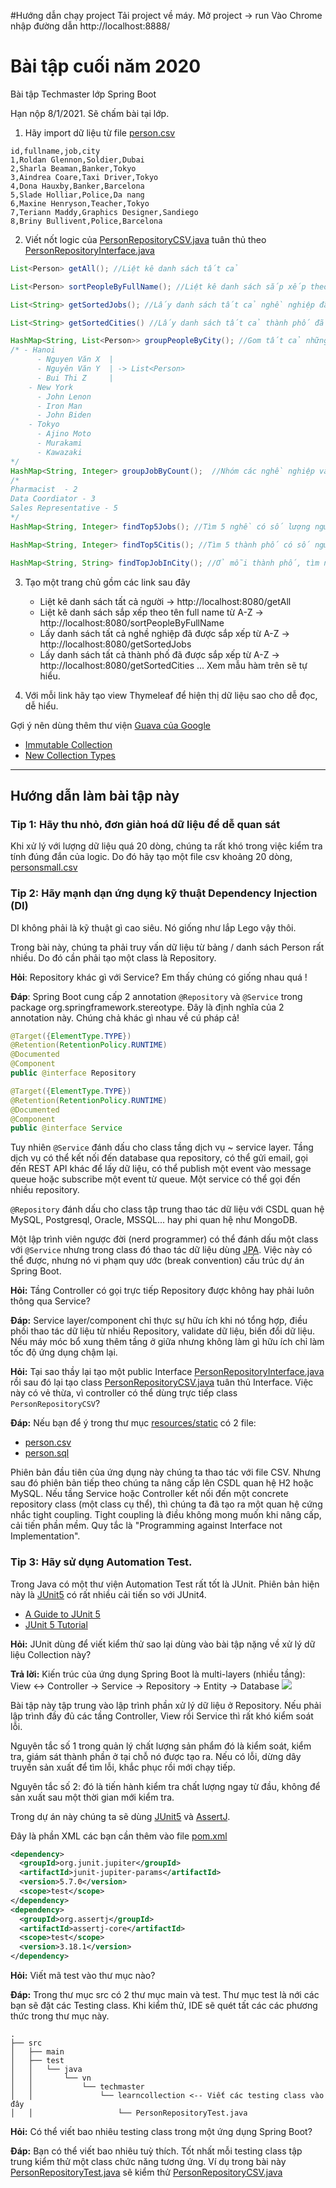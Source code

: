 #Hướng dẫn chạy project
Tải project về máy.
Mở project -> run
Vào Chrome nhập đường dẫn http://localhost:8888/

# Bài tập cuối năm 2020
Bài tập Techmaster lớp Spring Boot

Hạn nộp 8/1/2021. Sẽ chấm bài tại lớp.

1. Hãy import dữ liệu từ file [person.csv](src/main/resources/static/person.csv)

```csv
id,fullname,job,city
1,Roldan Glennon,Soldier,Dubai
2,Sharla Beaman,Banker,Tokyo
3,Aindrea Coare,Taxi Driver,Tokyo
4,Dona Hauxby,Banker,Barcelona
5,Slade Holliar,Police,Da nang
6,Maxine Henryson,Teacher,Tokyo
7,Teriann Maddy,Graphics Designer,Sandiego
8,Briny Bullivent,Police,Barcelona
```

2. Viết nốt logic của [PersonRepositoryCSV.java](src/main/java/vn/techmaster/learncollection/repository/PersonRepositoryCSV.java) tuân thủ theo [PersonRepositoryInterface.java](src/main/java/vn/techmaster/learncollection/repository/PersonRepositoryInterface.java)

```java
List<Person> getAll(); //Liệt kê danh sách tất cả

List<Person> sortPeopleByFullName(); //Liệt kê danh sách sắp xếp theo tên full name từ A-Z

List<String> getSortedJobs(); //Lấy danh sách tất cả nghề nghiệp đã được sắp xếp từ A-Z

List<String> getSortedCities() //Lấy danh sách tất cả thành phố đã được sắp xếp từ A-Z

HashMap<String, List<Person>> groupPeopleByCity(); //Gom tất cả những người trong cùng một thành phố lại
/* - Hanoi 
      - Nguyen Văn X  |
      - Nguyên Văn Y  | -> List<Person>
      - Bui Thi Z     |
    - New York
      - John Lenon
      - Iron Man
      - John Biden
    - Tokyo
      - Ajino Moto
      - Murakami
      - Kawazaki   
*/
HashMap<String, Integer> groupJobByCount();  //Nhóm các nghề nghiệp và đếm số người làm mỗi nghề
/* 
Pharmacist  - 2
Data Coordiator - 3
Sales Representative - 5
*/
HashMap<String, Integer> findTop5Jobs(); //Tìm 5 nghề có số lượng người làm nhiều nhất sắp xếp từ cao xuống thấp

HashMap<String, Integer> findTop5Citis(); //Tìm 5 thành phố có số người thuộc danh sách sinh sống đông nhất từ vị trí thứ 5 đến vị trí thứ 1

HashMap<String, String> findTopJobInCity(); //Ở mỗi thành phố, tìm nghề nào có nhiều người làm nhất
```

3. Tạo một trang chủ gồm các link sau đây
   - Liệt kê danh sách tất cả người -> http://localhost:8080/getAll
   - Liệt kê danh sách sắp xếp theo tên full name từ A-Z  -> http://localhost:8080/sortPeopleByFullName
   - Lấy danh sách tất cả nghề nghiệp đã được sắp xếp từ A-Z  -> http://localhost:8080/getSortedJobs
   - Lấy danh sách tất cả thành phố đã được sắp xếp từ A-Z  -> http://localhost:8080/getSortedCities
   ...
   Xem mẫu hàm trên sẽ tự hiểu.

4. Với mỗi link hãy tạo view Thymeleaf để hiện thị dữ liệu sao cho dễ đọc, dễ hiểu.

Gợi ý nên dùng thêm thư viện [Guava của Google](https://github.com/google/guava)

- [Immutable Collection](https://github.com/google/guava/wiki/ImmutableCollectionsExplained)
- [New Collection Types](https://github.com/google/guava/wiki/NewCollectionTypesExplained)

-----
## Hướng dẫn làm bài tập này

### Tip 1: Hãy thu nhỏ, đơn giản hoá dữ liệu để dễ quan sát
Khi xử lý với lượng dữ liệu quá 20 dòng, chúng ta rất khó trong việc kiểm tra tính đúng đắn của logic.
Do đó hãy tạo một file csv khoảng 20 dòng, [personsmall.csv](src/main/resources/static/personsmall.csv)

### Tip 2: Hãy mạnh dạn ứng dụng kỹ thuật Dependency Injection (DI)
DI không phải là kỹ thuật gì cao siêu. Nó giống như lắp Lego vậy thôi.

Trong bài này, chúng ta phải truy vấn dữ liệu từ bảng / danh sách Person rất nhiều. Do đó cần phải tạo một class là Repository.

**Hỏi**: Repository khác gì với Service? Em thấy chúng có giống nhau quá !

**Đáp**: Spring Boot cung cấp 2 annotation ```@Repository``` và ```@Service``` trong package org.springframework.stereotype. Đây là định nghĩa của 2 annotation này. Chúng chả khác gì nhau về cú pháp cả!

```java
@Target({ElementType.TYPE})
@Retention(RetentionPolicy.RUNTIME)
@Documented
@Component
public @interface Repository
```

```java
@Target({ElementType.TYPE})
@Retention(RetentionPolicy.RUNTIME)
@Documented
@Component
public @interface Service
```

Tuy nhiên ```@Service``` đánh dấu cho class tầng dịch vụ ~ service layer. Tầng dịch vụ có thể kết nối đến database qua repository, có thể gửi email, gọi đến REST API khác để lấy dữ liệu, có thể publish một event vào message queue hoặc subscribe một event từ queue. Một service có thể gọi đến nhiều repository.

```@Repository``` đánh dấu cho class tập trung thao tác dữ liệu với CSDL quan hệ MySQL, Postgresql, Oracle, MSSQL... hay phi quan hệ như MongoDB.

Một lập trình viên ngược đời (nerd programmer) có thể đánh dấu một class với ```@Service``` nhưng trong class đó thao tác dữ liệu dùng [JPA](https://spring.io/projects/spring-data-jpa). Việc này có thể được, nhưng nó vi phạm quy ước (break convention) cấu trúc dự án Spring Boot.

**Hỏi:** Tầng Controller có gọi trực tiếp Repository được không hay phải luôn thông qua Service?

**Đáp:** Service layer/component chỉ thực sự hữu ích khi nó tổng hợp, điều phối thao tác dữ liệu từ nhiều Repository, validate dữ liệu, biến đổi dữ liệu.
Nếu máy móc bổ xung thêm tầng ở giữa nhưng không làm gì hữu ích chỉ làm tốc độ ứng dụng chậm lại.

**Hỏi:** Tại sao thầy lại tạo một public Interface [PersonRepositoryInterface.java](src/main/java/vn/techmaster/learncollection/repository/PersonRepositoryInterface.java) rồi sau đó lại tạo class  [PersonRepositoryCSV.java](src/main/java/vn/techmaster/learncollection/repository/PersonRepositoryCSV.java) tuân thủ Interface. Việc này có vẻ thừa, vì controller có thể dùng trực tiếp class ```PersonRepositoryCSV```?

**Đáp:**
Nếu bạn để ý trong thư mục [resources/static](src/main/resources/static) có 2 file:
- [person.csv](src/main/resources/static/person.csv)
- [person.sql](src/main/resources/static/person.sql)

Phiên bản đầu tiên của ứng dụng này chúng ta thao tác với file CSV. Nhưng sau đó phiên bản tiếp theo chúng ta nâng cấp lên CSDL quan hệ H2 hoặc MySQL. Nếu tầng Service hoặc Controller kết nối đến một concrete repository class (một class cụ thể), thì chúng ta đã tạo ra một quan hệ cứng nhắc tight coupling. Tight coupling là điều không mong muốn khi nâng cấp, cải tiến phần mềm. Quy tắc là "Programming against Interface not Implementation".
### Tip 3: Hãy sử dụng Automation Test.

Trong Java có một thư viện Automation Test rất tốt là JUnit. Phiên bản hiện này là [JUnit5](https://junit.org/junit5/) có rất nhiều cải tiến so với JUnit4.

- [A Guide to JUnit 5](https://www.baeldung.com/junit-5)
- [JUnit 5 Tutorial](https://howtodoinjava.com/junit-5-tutorial/)

**Hỏi:** JUnit dùng để viết kiểm thử sao lại dùng vào bài tập nặng về xử lý dữ liệu Collection này?

**Trả lời:** Kiến trúc của ứng dụng Spring Boot là multi-layers (nhiều tầng): View <-> Controller -> Service -> Repository -> Entity -> Database
![](images/unitTestRepository.jpg)

Bài tập này tập trung vào lập trình phần xử lý dữ liệu ở Repository. Nếu phải lập trình đầy đủ các tầng Controller, View rồi Service thì rất khó kiểm soát lỗi. 

Nguyên tắc số 1 trong quản lý chất lượng sản phẩm đó là kiểm soát, kiểm tra, giám sát thành phần ở tại chỗ nó được tạo ra. Nếu có lỗi, dừng dây truyền sản xuất để tìm lỗi, khắc phục rồi mới chạy tiếp.

Nguyên tắc số 2: đó là tiến hành kiểm tra chất lượng ngay từ đầu, không để sản xuất sau một thời gian mới kiểm tra.

Trong dự án này chúng ta sẽ dùng [JUnit5](https://junit.org/junit5/) và [AssertJ](https://assertj.github.io/doc/).

Đây là phần XML các bạn cần thêm vào file [pom.xml](pom.xml)
```xml
<dependency>
  <groupId>org.junit.jupiter</groupId>
  <artifactId>junit-jupiter-params</artifactId>
  <version>5.7.0</version>
  <scope>test</scope>
</dependency>
<dependency>
  <groupId>org.assertj</groupId>
  <artifactId>assertj-core</artifactId>
  <scope>test</scope>
  <version>3.18.1</version>
</dependency>
```

**Hỏi:** Viết mã test vào thư mục nào?

**Đáp:** Trong thư mục src có 2 thư mục main và test. Thư mục test là nới các bạn sẽ đặt các Testing class. Khi kiểm thử, IDE sẽ quét tất các các phương thức trong thư mục này.
```
.
├── src
│   ├── main
│   ├── test
│   │   └── java
│   │       └── vn
│   │           └── techmaster
│   │               └── learncollection <-- Viết các testing class vào đây
│   │                   └── PersonRepositoryTest.java
```

**Hỏi:** Có thể viết bao nhiêu testing class trong một ứng dụng Spring Boot?

**Đáp:** Bạn có thể viết bao nhiêu tuỳ thích. Tốt nhất mỗi testing class tập trung kiểm thử một class chức năng tương ứng. Ví dụ trong bài này [PersonRepositoryTest.java](src/test/java/vn/techmaster/learncollection/PersonRepositoryTest.java) sẽ kiểm thử [PersonRepositoryCSV.java](src/main/java/vn/techmaster/learncollection/repository/PersonRepositoryCSV.java)
